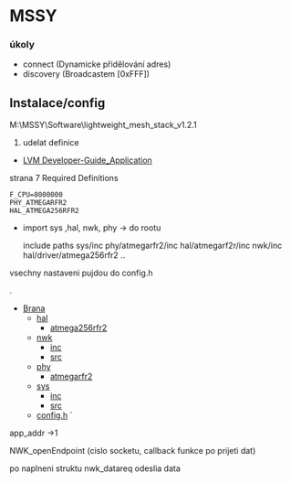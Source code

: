 # MSSY

### úkoly
- connect (Dynamicke přidělování adres)
- discovery (Broadcastem [0xFFF])


## Instalace/config
M:\MSSY\Software\lightweight_mesh_stack_v1.2.1

1. udelat definice 
 * [LVM Developer-Guide_Application](./podklady/Atmel-42028-Lightweight-Mesh-Developer-Guide_Application-Note_AVR2130.pdf)

strana 7
Required Definitions

    F_CPU=8000000
    PHY_ATMEGARFR2
    HAL_ATMEGA256RFR2




- import
sys ,hal, nwk, phy -> do rootu


    include paths
    sys/inc
    phy/atmegarfr2/inc
    hal/atmegarf2r/inc
    nwk/inc
    hal/driver/atmega256rfr2
	..


vsechny nastaveni pujdou do config.h

.
 * [Brana](./Brana)
   * [hal](./Brana/hal)
     * [atmega256rfr2](./Brana/hal/atmega256rfr2)
   * [nwk](./Brana/nwk)
     * [inc](./Brana/nwk/inc)
     * [src](./Brana/nwk/src)
   * [phy](./Brana/phy)
     * [atmegarfr2](./Brana/phy/atmegarfr2)
   * [sys](./Brana/sys)
     * [inc](./Brana/sys/inc)
     * [src](./Brana/sys/src)
   * [config.h](./Brana/config.h)
`


app_addr ->1


NWK_openEndpoint (cislo socketu, callback funkce po prijeti dat)

po naplneni struktu
nwk_datareq odeslia data

